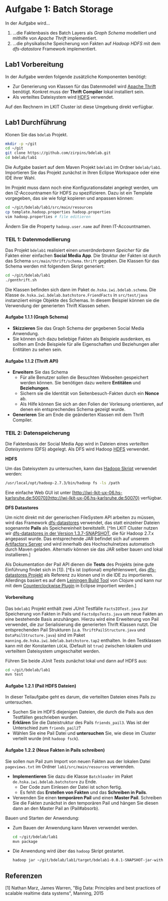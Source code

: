 # Aufgabe 1: Batch Storage

In der Aufgabe wird...

1. ...die Faktenbasis des Batch Layers als *Graph Schema* modelliert und
   mithilfe von *Apache Thrift* implementiert.
2. ...die physikalische Speicherung von Fakten auf *Hadoop HDFS* mit dem
   *dfs-datastore* Framework implementiert.

## Lab1 Vorbereitung

In der Aufgabe werden folgende zusätzliche Komponenten  benötigt:

- Zur Generierung von Klassen für das Datenmodell wird [Apache
  Thrift](https://thrift.apache.org) benötigt. Konkret muss der **Thrift
  Compiler** lokal installiert sein.
- Als verteiltes Dateisystem wird
  [HDFS](http://hadoop.apache.org/docs/current/hadoop-project-dist/hadoop-hdfs/HdfsDesign.html)
  verwendet.

Auf den Rechnern im LKIT Cluster ist diese Umgebung direkt verfügbar.

## Lab1 Durchführung

Klonen Sie das `bdelab` Projekt.

```bash
mkdir -p ~/git
cd ~/git
git clone https://github.com/zirpins/bdelab.git
cd bdelab/lab1
```

Die Aufgabe basiert auf dem Maven Projekt `bdelab1` im Ordner `bdelab/lab1`.
Importieren Sie das Projekt zunächst in Ihren Eclipse Workspace oder eine IDE
ihrer Wahl.

Im Projekt muss dann noch eine Konfigurationsdatei angelegt werden, um den
IZ-Accountnamen für HDFS zu spezifizieren. Dazu ist ein Template vorgegeben, das
sie wie folgt kopieren und anpassen können:

```bash
cd ~/git/bdelab/lab1/src/main/resources
cp template.hadoop.properties hadoop.properties
vim hadoop.properties # file editieren
```

Ändern Sie die Property `hadoop.user.name` auf ihren IT-Accountnamen.

### TEIL 1: Datenmodellierung

Das Projekt `bdelab1` realisiert einen *unveränderbaren Speicher* für die Fakten
einer einfachen **Social Media App**. Die Struktur der Fakten ist durch das
Schema `src/main/thrift/schema.thrift` gegeben. Die Klassen für das Schema
werden mit folgendem Skript generiert:

```bash
cd ~/git/bdelab/lab1
./genthrift.sh
```

Die Klassen befinden sich dann im Paket  `de.hska.iwi.bdelab.schema`. Die Klasse
`de.hska.iwi.bdelab.batchstore.FriendFacts` in `src/test/java` instanziiert
einige Objekte des Schemas. In diesem Beispiel können sie die Verwendung der
generierten Thrift Klassen sehen.

#### Aufgabe 1.1.1 (Graph Schema)

- **Skizzieren** Sie das Graph Schema der gegebenen Social Media Anwendung. 
- Sie können sich dazu beliebige Fakten als Beispiele ausdenken, es sollten am
  Ende Beispiele für alle Eigenschaften und Beziehungen aller Entitäten zu sehen
  sein.

#### Aufgabe 1.1.2 (Thrift API)

- **Erweitern** Sie das Schema
  - Für alle Benutzer sollen die Besuchten Webseiten gespeichert werden können.
    Sie benötigen dazu weitere **Entitäten** und **Beziehungen**.
  - Sichern sie die Identität von Seitenbesuch-Fakten durch ein **Nonce** ab.
  - Als Hilfe können Sie sich an den Folien der Vorlesung orientieren, auf denen
    ein entsprechendes Schema gezeigt wurde.
- **Generieren** Sie am Ende die geänderten Klassen mit dem Thrift Compiler.

### TEIL 2: Datenspeicherung

Die Faktenbasis der Social Media App wird in Dateien eines *verteilten
Dateisystems* (DFS) abgelegt. Als DFS wird Hadoop
[HDFS](http://hadoop.apache.org/docs/current/hadoop-project-dist/hadoop-hdfs/HdfsDesign.html)
verwendet.

**HDFS**

Um das Dateisystem zu untersuchen, kann das [Hadoop
Skript](http://hadoop.apache.org/docs/stable/hadoop-project-dist/hadoop-common/CommandsManual.html)
verwendet werden:

```bash
/usr/local/opt/hadoop-2.7.3/bin/hadoop fs -ls /path
```

Eine einfache Web GUI ist unter
[http://iwi-lkit-ux-06.hs-karlsruhe.de:50070](http://iwi-lkit-ux-06.hs-karlsruhe.de:50070)
verfügbar.

**DFS Datastores**

Um nicht direkt mit der generischen FileSystem API arbeiten zu müssen, wird das
Framework [dfs-datastores](https://github.com/nathanmarz/dfs-datastores)
verwendet, das statt einzelner Dateien sogenannte **Pails** als Speichereinheit
bereitstellt. [^Im LKIT Cluster nutzen wir [dfs-datastores in der Version
1.3.7-SNAPSHOT](https://github.com/zirpins/dfs-datastores), die für Hadoop 2.7.x
angepasst wurde. Das entsprechende JAR befindet sich auf unserem [Artifactory
Server](http://iwi-i-mvn-prox.hs-karlsruhe.de:8081/artifactory) und wird
innerhalb des Hochschulnetzes automatisch durch Maven geladen. Alternativ können
sie das JAR selber bauen und lokal installieren.]

Als Dokumentation der Pail API dienen die **Tests** des Projekts (eine gute
Einführung findet sich in [1]). [^Es ist (optional) empfehlenswert, das
[dfs-datastores Projekt](https://github.com/nathanmarz/dfs-datastores) als
Referenz zu klonen und in die IDE zu importieren. Allerdings basiert es auf dem
[Leiningen Build Tool](http://leiningen.org) von Clojure und kann nur mit dem
[Counterclockwise Plugin](http://doc.ccw-ide.org) in Eclipse importiert werden.]

#### Vorbereitung

Das `bdelab1` Projekt enthält zwei *JUnit* Testfälle `FactsIOTest.java` zur
Speicherung von Fakten in Pails und `FactsOpsTests.java` um neue Fakten an eine
bestehende Basis anzuhängen. Hierzu wird eine Erweiterung von Pail verwendet,
die zur Serialisierung die generierten Thrift Klassen nutzt. Die entsprechenden
Pail Strukturen (u.a. `ThriftPailStructure.java` und `DataPailStructure.java`)
sind im Paket `manning.de.hska.iwi.bdelab.batchstore.tap2` enthalten. In den
Testklassen kann mit der Konstanten `LOCAL` (Default ist `true`) zwischen
lokalem und verteiltem Dateisystem umgeschaltet werden.

Führen Sie beide JUnit Tests zunächst lokal und dann auf HDFS aus:

```bash
cd ~/git/bdelab/lab1
mvn test
```

#### Aufgabe 1.2.1 (Pail HDFS Dateien)

In dieser Teilaufgabe geht es darum, die verteilten Dateien eines Pails zu
untersuchen.

- Suchen Sie im HDFS diejenigen Dateien, die durch die Pails aus den Testfällen
  geschrieben wurden.
- **Erklären** Sie die Dateistruktur des Pails `friends_pail3`. Was ist der
  Unterschied zum `friends_pail2`?
- Wählen Sie eine Pail Datei und **untersuchen** Sie, wie diese im Cluster
  verteilt wurde (mit `hadoop fsck`).

#### Aufgabe 1.2.2 (Neue Fakten in Pails schreiben)

Sie sollen nun Pail zum Import von neuen Fakten aus der lokalen Datei
`pageviews.txt` im Ordner `lab1/src/main/resources` verwenden.

- **Implementieren** Sie dazu die Klasse `Batchloader` im Paket
  `de.hska.iwi.bdelab.batchstore` zu Ende.
  - Der Code zum Einlesen der Datei ist schon fertig.
  - Es fehlt das **Erstellen von Fakten** und das **Schreiben in Pails**.
- Verwenden Sie einen **temporären Pail** und einen **Master Pail**. Schreiben
  Sie die Fakten zunächst in den temporären Pail und hängen Sie diesen dann an
  den Master Pail an (Pail#absorb).

Bauen und Starten der Anwendung:

- Zum Bauen der Anwendung kann Maven verwendet werden.

    ```bash
    cd ~/git/bdelab/lab1
    mvn package
    ```

- Die Anwendung wird über das `hadoop` Skript gestartet.

    ```bash
    hadoop jar ~/git/bdelab/lab1/target/bdelab1-0.0.1-SNAPSHOT-jar-with-dependencies.jar de.hska.iwi.bdelab.batchstore.Batchloader
    ```

## Referenzen

[1] Nathan Marz, James Warren, "Big Data: Principles and best practices of
scalable realtime data systems", Manning, 2015